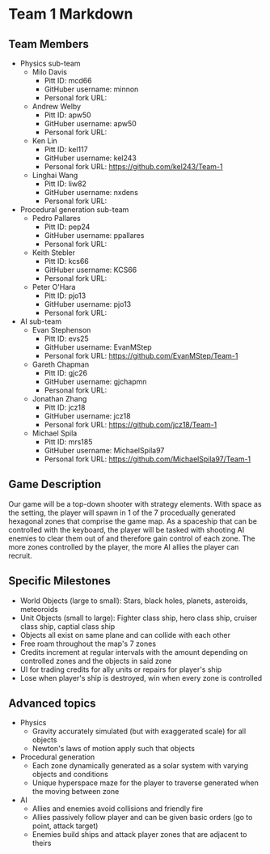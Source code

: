 # Team 1 Markdown

## Team Members
* Physics sub-team
	* Milo Davis
		* Pitt ID: mcd66
		* GitHuber username: minnon
		* Personal fork URL: 
	* Andrew Welby
		* Pitt ID: apw50
		* GitHuber username: apw50
		* Personal fork URL: 
	* Ken Lin
		* Pitt ID: kel117
		* GitHuber username: kel243
		* Personal fork URL: https://github.com/kel243/Team-1
	* Linghai Wang
		* Pitt ID: liw82
		* GitHuber username: nxdens
		* Personal fork URL: 
* Procedural generation sub-team
	* Pedro Pallares
		* Pitt ID: pep24
		* GitHuber username: ppallares
		* Personal fork URL: 
	* Keith Stebler
		* Pitt ID: kcs66
		* GitHuber username: KCS66
		* Personal fork URL: 
	* Peter O'Hara
		* Pitt ID: pjo13
		* GitHuber username: pjo13
		* Personal fork URL: 
* AI sub-team
	* Evan Stephenson
		* Pitt ID: evs25
		* GitHuber username: EvanMStep
		* Personal fork URL: https://github.com/EvanMStep/Team-1
	* Gareth Chapman
		* Pitt ID: gjc26
		* GitHuber username: gjchapmn
		* Personal fork URL: 
	* Jonathan Zhang
		* Pitt ID: jcz18
		* GitHuber username: jcz18
		* Personal fork URL: https://github.com/jcz18/Team-1
	* Michael Spila
		* Pitt ID: mrs185
		* GitHuber username: MichaelSpila97
		* Personal fork URL: https://github.com/MichaelSpila97/Team-1

## Game Description

Our game will be a top-down shooter with strategy elements. With space as the setting, the player will spawn in 1 of the 7 procedually generated hexagonal zones that comprise the game map. As a spaceship that can be controlled with the keyboard, the player will be tasked with shooting AI enemies to clear them out of and therefore gain control of each zone. The more zones controlled by the player, the more AI allies the player can recruit.


## Specific Milestones

* World Objects (large to small): Stars, black holes, planets, asteroids, meteoroids 
* Unit Objects (small to large): Fighter class ship, hero class ship, cruiser class ship, captial class ship
* Objects all exist on same plane and can collide with each other
* Free roam throughout the map's 7 zones
* Credits increment at regular intervals with the amount depending on controlled zones and the objects in said zone
* UI for trading credits for ally units or repairs for player's ship
* Lose when player's ship is destroyed, win when every zone is controlled

## Advanced topics

* Physics
	* Gravity accurately simulated (but with exaggerated scale) for all objects	
	* Newton's laws of motion apply such that objects
* Procedural generation
	* Each zone dynamically generated as a solar system with varying objects and conditions
	* Unique hyperspace maze for the player to traverse generated when the moving between zone
* AI
	* Allies and enemies avoid collisions and friendly fire
	* Allies passively follow player and can be given basic orders (go to point, attack target)
	* Enemies build ships and attack player zones that are adjacent to theirs
